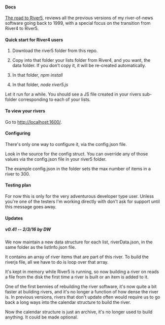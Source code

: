 #### Docs

<a href="http://river5.smallpict.com/2016/02/03/whyRiver5.html">The road to River5</a>, reviews all the previous versions of my river-of-news software going back to 1999, with a special focus on the transition from River4 to River5. 

#### Quick start for River4 users

1. Download the river5 folder from this repo.

2. Copy into that folder your lists folder from River4, and you want, the data folder.  If you don't copy it, it will be re-created automatically.

3. In that folder, <i>npm install</i> 

4. In that folder, <i>node river5.js</i>

Let it run for a while. You should see a JS file created in your rivers sub-folder corresponding to each of your lists. 

#### To view your rivers

Go to <a href="http://localhost:1600/">http://localhost:1600/</a>.

#### Configuring

There's only one way to configure it, via the config.json file.

Look in the source for the config struct. You can override any of those values via the config.json file in your river5 folder.

The example config.json in the folder sets the max number of items in a river to 300.

#### Testing plan

For now this is only for the very adventurous developer type user. Unless you're one of the testers I'm working directly with don't ask for support until this message goes away.

#### Updates

##### v0.41 -- 2/3/16 by DW

We now maintain a new data structure for each list, riverData.json, in the same folder as the listInfo.json file.

It contains an array of river items that are part of this river. To build the riverjs file, all we have to do is loop over that array. 

It's kept in memory while River5 is running, so now building a river on reads a file from the disk the first time a river is built or an item is added to it. 

One of the first bennies of rebuilding the river software, it's now quite a bit faster at building rivers, and it's no longer a function of how dense the river is. In previous versions, rivers that don't update often would require us to go back a long ways into the calendar structure to build the river. 

Now the calendar structure is just an archive, it's no longer used to build anything. It could be made optional. 

